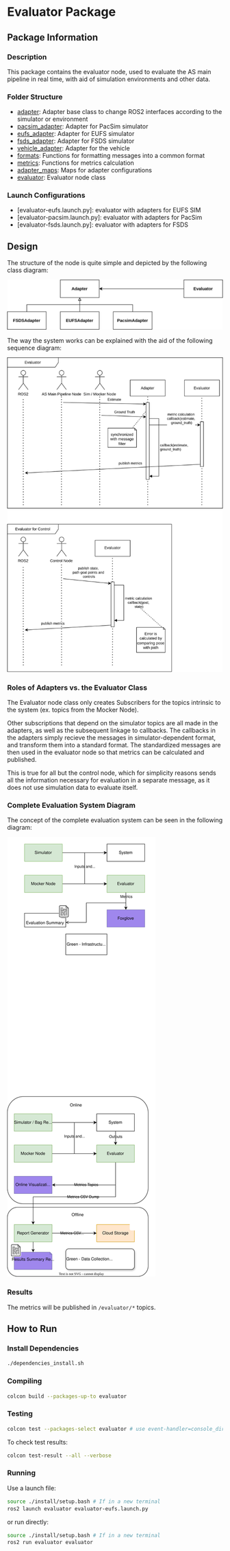 # Evaluator Package

## Package Information

### Description

This package contains the evaluator node, used to evaluate the AS main pipeline in real time, with aid of simulation environments and other data.

### Folder Structure

- [adapter](evaluator/adapter.py): Adapter base class to change ROS2 interfaces according to the simulator or environment
- [pacsim_adapter](evaluator/pacsim_adapter.py): Adapter for PacSim simulator
- [eufs_adapter](evaluator/eufs_adapter.py): Adapter for EUFS simulator
- [fsds_adapter](evaluator/fsds_adapter.py): Adapter for FSDS simulator
- [vehicle_adapter](evaluator/vehicle_adapter.py): Adapter for the vehicle
- [formats](evaluator/formats.py): Functions for formatting messages into a common format
- [metrics](evaluator/metrics.py): Functions for metrics calculation
- [adapter_maps](evaluator/adapter_maps.py): Maps for adapter configurations
- [evaluator](evaluator/evaluator.py): Evaluator node class


### Launch Configurations

- [evaluator-eufs.launch.py]: evaluator with adapters for EUFS SIM
- [evaluator-pacsim.launch.py]: evaluator with adapters for PacSim
- [evaluator-fsds.launch.py]: evaluator with adapters for FSDS

## Design

The structure of the node is quite simple and depicted by the following class diagram:

![Class Diagram](../../docs/diagrams/sim-inf/evaluator-class-diagram.drawio.svg)

The way the system works can be explained with the aid of the following sequence diagram:

![Sequence Diagram](../../docs/diagrams/sim-inf/evaluator-sequence-diagram.drawio.svg)


### Roles of Adapters vs. the Evaluator Class

The Evaluator node class only creates Subscribers for the topics intrinsic to the system (ex. topics from the Mocker Node). 

Other subscriptions that depend on the simulator topics are all made in the adapters, as well as the subsequent linkage to callbacks. The callbacks in the adapters simply recieve the messages in simulator-dependent format, and transform them into a standard format. The standardized messages are then used in the evaluator node so that metrics can be calculated and published.

This is true for all but the control node, which for simplicity reasons sends all the information necessary for evaluation in a separate message, as it does not use simulation data to evaluate itself.

### Complete Evaluation System Diagram

The concept of the complete evaluation system can be seen in the following diagram:

![System Diagram](../../docs/diagrams/sim-inf/evaluation-system.drawio.svg)

### Results

The metrics will be published in ```/evaluator/*``` topics.

## How to Run

### Install Dependencies

```sh
./dependencies_install.sh
```

### Compiling

```sh
colcon build --packages-up-to evaluator
```

### Testing

```sh
colcon test --packages-select evaluator # use event-handler=console_direct+ for imediate output
```

To check test results:
```sh
colcon test-result --all --verbose
```

### Running

Use a launch file:

```sh
source ./install/setup.bash # If in a new terminal
ros2 launch evaluator evaluator-eufs.launch.py
```

or run directly:

```sh
source ./install/setup.bash # If in a new terminal
ros2 run evaluator evaluator
```